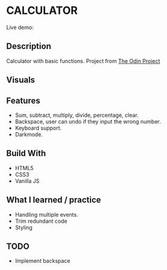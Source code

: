 # CALCULATOR
Live demo:


## Description

Calculator with basic functions.
Project from [The Odin Project](https://www.theodinproject.com/lessons/foundations-calculator)

## Visuals


## Features

* Sum, subtract, multiply, divide, percentage, clear.
* Backspace, user can undo if they input the wrong number.
* Keyboard support.
* Darkmode.

## Build With
* HTML5
* CSS3
* Vanilla JS


## What I learned / practice

* Handling multiple events.
* Trim redundant code
* Styling


## TODO
* Implement backspace

